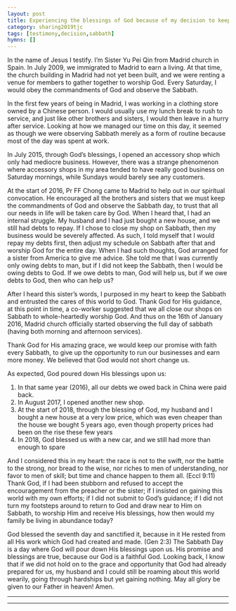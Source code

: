 ```yaml
---
layout: post
title: Experiencing the blessings of God because of my decision to keep the Sabbath
category: sharing2019tjc
tags: [testimony,decision,sabbath]
hymns: []
---
```

In the name of Jesus I testify. I’m Sister Yu Pei Qin from Madrid church in Spain. 
In July 2009, we immigrated to Madrid to earn a living. At that time, the church building in Madrid had not yet been built, and we were renting a venue for members to gather together to worship God. Every Saturday, I would obey the commandments of God and observe the Sabbath.

In the first few years of being in Madrid, I was working in a clothing store owned by a Chinese person. I would usually use my lunch break to rush to service, and just like other brothers and sisters, I would then leave in a hurry after service. Looking at how we managed our time on this day, it seemed as though we were observing Sabbath merely as a form of routine because most of the day was spent at work.

In July 2015, through God’s blessings, I opened an accessory shop which only had mediocre business. However, there was a strange phenomenon where accessory shops in my area tended to have really good business on Saturday mornings, while Sundays would barely see any customers.

At the start of 2016, Pr FF Chong came to Madrid to help out in our spiritual convocation. He encouraged all the brothers and sisters that we must keep the commandments of God and observe the Sabbath day, to trust that all our needs in life will be taken care by God. When I heard that, I had an internal struggle. My husband and I had just bought a new house, and we still had debts to repay. If I chose to close my shop on Sabbath, then my business would be severely affected. As such, I told myself that I would repay my debts first, then adjust my schedule on Sabbath after that and worship God for the entire day. When I had such thoughts, God arranged for a sister from America to give me advice. She told me that I was currently only owing debts to man, but if I did not keep the Sabbath, then I would be owing debts to God. If we owe debts to man, God will help us, but if we owe debts to God, then who can help us?

After I heard this sister’s words, I purposed in my heart to keep the Sabbath and entrusted the cares of this world to God. Thank God for His guidance, at this point in time, a co-worker suggested that we all close our shops on Sabbath to whole-heartedly worship God. And thus on the 16th of January 2016, Madrid church officially started observing the full day of sabbath (having both morning and afternoon services).

Thank God for His amazing grace, we would keep our promise with faith every Sabbath, to give up the opportunity to run our businesses and earn more money. We believed that God would not short change us. 

As expected, God poured down His blessings upon us:
1.	In that same year (2016), all our debts we owed back in China were paid back.
2.	In August 2017, I opened another new shop.
3.	At the start of 2018, through the blessing of God, my husband and I bought a new house at a very low price, which was even cheaper than the house we bought 5 years ago, even though property prices had been on the rise these few years
4.	In 2018, God blessed us with a new car, and we still had more than enough to spare

And I considered this in my heart: the race is not to the swift, nor the battle to the strong, nor bread to the wise, nor riches to men of understanding, nor favor to men of skill; but time and chance happen to them all. (Eccl 9:11) Thank God, if I had been stubborn and refused to accept the encouragement from the preacher or the sister; if I insisted on gaining this world with my own efforts; if I did not submit to God’s guidance; if I did not turn my footsteps around to return to God and draw near to Him on Sabbath, to worship Him and receive His blessings, how then would my family be living in abundance today?

God blessed the seventh day and sanctified it, because in it He rested from all His work which God had created and made. (Gen 2:3) The Sabbath Day is a day where God will pour down His blessings upon us. His promise and blessings are true, because our God is a faithful God. Looking back, I know that if we did not hold on to the grace and opportunity that God had already prepared for us, my husband and I could still be roaming about this world wearily, going through hardships but yet gaining nothing. May all glory be given to our Father in heaven! Amen.


----
****
